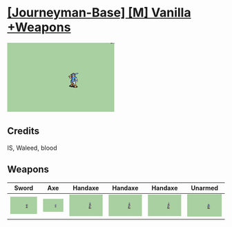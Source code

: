 # [\[Journeyman-Base\] \[M\] Vanilla +Weapons](./)
 

<img src="./1.%20Sword%20%7BWaleed%7D/Sword_000.png" alt="[Journeyman-Base] [M] Vanilla +Weapons standing" />

## Credits

IS, Waleed, blood

## Weapons
 

|Sword |Axe |Handaxe |Handaxe |Handaxe |Unarmed |
|  :---: | :---: | :---: | :---: | :---: | :---: |
| <img alt="Sword animation" src="./1.%20Sword%20%7BWaleed%7D/Sword.gif" /> | <img alt="Axe animation" src="./3.%20Axe/Axe.gif" /> | <img alt="Handaxe animation" src="./4.%20Handaxe/Handaxe.gif" /> | <img alt="Handaxe animation" src="./4.%20Handaxe%20(Alt)/Handaxe.gif" /> | <img alt="Handaxe animation" src="./4.%20Handaxe%20(Hatchet%20Alt)/Handaxe.gif" /> | <img alt="Unarmed animation" src="./8.%20Unarmed/Unarmed.gif" /> |
